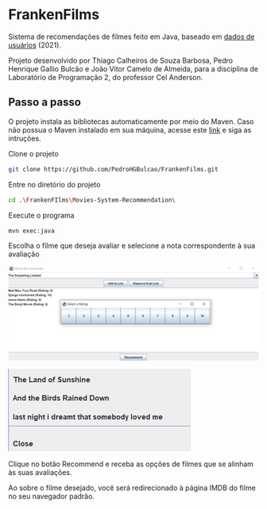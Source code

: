 # FrankenFilms

Sistema de recomendações de filmes feito em Java, baseado em [dados de usuários](https://www.kaggle.com/datasets/samlearner/letterboxd-movie-ratings-data/data?select=ratings_export.csv) (2021).

Projeto desenvolvido por Thiago Calheiros de Souza Barbosa, Pedro Henrique Gallio Bulcão e João Vitor Camelo de Almeida, para a disciplina de Laboratório de Programação 2, do professor Cel Anderson. 





## Passo a passo
O projeto instala as bibliotecas automaticamente por meio do Maven. 
Caso não possua o Maven instalado em sua máquina, acesse este [link](https://maven.apache.org/install.html) e siga as intruções.

Clone o projeto

```bash
git clone https://github.com/PedroHGBulcao/FrankenFilms.git
```

Entre no diretório do projeto

```bash
cd .\FrankenFIlms\Movies-System-Recommendation\
```
Execute o programa

```bash 
mvn exec:java
```

Escolha o filme que deseja avaliar e selecione a nota correspondente à sua avaliação

![App Screenshot](Menu.png)

![App Screenshot](Recommendations.png)

Clique no botão Recommend e receba as opções de filmes que se alinham às suas avaliações. 

Ao sobre o filme desejado, você será redirecionado à página IMDB do filme no seu navegador padrão.
